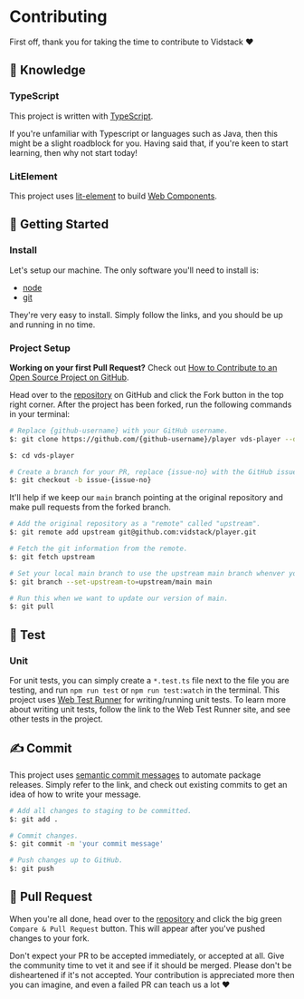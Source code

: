 # Contributing

First off, thank you for taking the time to contribute to Vidstack ❤️

## 💭 Knowledge

### TypeScript

This project is written with [TypeScript](https://www.typescriptlang.org/).

If you're unfamiliar with Typescript or languages such as Java, then this might be a slight roadblock for you. Having said that, if you're keen to start learning, then why not start today!

### LitElement

This project uses [lit-element][lit-element] to build [Web Components][web-components].

## 🎒 Getting Started

### Install

Let's setup our machine. The only software you'll need to install is:

- [node](https://nodejs.org/en/download)
- [git](https://git-scm.com/downloads)

They're very easy to install. Simply follow the links, and you should be up and running in no time.

### Project Setup

**Working on your first Pull Request?** Check out
[How to Contribute to an Open Source Project on GitHub][pr-beginner-series].

Head over to the [repository][vds-player] on GitHub and click the Fork button in the top
right corner. After the project has been forked, run the following commands in your terminal:

```bash
# Replace {github-username} with your GitHub username.
$: git clone https://github.com/{github-username}/player vds-player --depth=1

$: cd vds-player

# Create a branch for your PR, replace {issue-no} with the GitHub issue number.
$: git checkout -b issue-{issue-no}
```

It'll help if we keep our `main` branch pointing at the original repository and make
pull requests from the forked branch.

```bash
# Add the original repository as a "remote" called "upstream".
$: git remote add upstream git@github.com:vidstack/player.git

# Fetch the git information from the remote.
$: git fetch upstream

# Set your local main branch to use the upstream main branch whenver you run `git pull`.
$: git branch --set-upstream-to=upstream/main main

# Run this when we want to update our version of main.
$: git pull
```

## 🧪 Test

### Unit

For unit tests, you can simply create a `*.test.ts` file next to the file you are testing, and
run `npm run test` or `npm run test:watch` in the terminal. This project uses
[Web Test Runner][web-test-runner] for writing/running unit tests. To learn more about
writing unit tests, follow the link to the Web Test Runner site, and see other tests in the project.

## ✍️ Commit

This project uses [semantic commit messages][semantic-commit-style] to automate package releases.
Simply refer to the link, and check out existing commits to get an idea of how to write your message.

```bash
# Add all changes to staging to be committed.
$: git add .

# Commit changes.
$: git commit -m 'your commit message'

# Push changes up to GitHub.
$: git push
```

## 🎉 Pull Request

When you're all done, head over to the [repository][vds-player] and click the big green
`Compare & Pull Request` button. This will appear after you've pushed changes to your fork.

Don't expect your PR to be accepted immediately, or accepted at all. Give the community time to
vet it and see if it should be merged. Please don't be disheartened if it's not accepted. Your
contribution is appreciated more then you can imagine, and even a failed PR can teach us a lot ❤️

[typescript]: https://www.typescriptlang.org
[lit-element]: https://lit-element.polymer-project.org/guide
[web-components]: https://developer.mozilla.org/en-US/docs/Web/Web_Components
[web-test-runner]: https://modern-web.dev/docs/test-runner/overview
[vds-player]: https://github.com/vidstack/player
[semantic-commit-style]: https://gist.github.com/joshbuchea/6f47e86d2510bce28f8e7f42ae84c716
[pr-beginner-series]: https://app.egghead.io/courses/how-to-contribute-to-an-open-source-project-on-github

